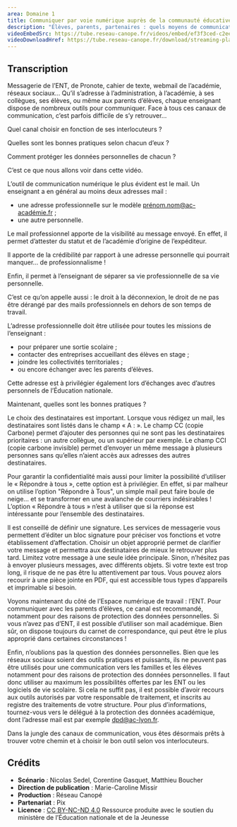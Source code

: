 ```yaml
---
area: Domaine 1
title: Communiquer par voie numérique auprès de la communauté éducative
description: "Élèves, parents, partenaires : quels moyens de communications privilégier en tant qu’enseignant ? Plus d’informations dans cette vidéo."
videoEmbedSrc: https://tube.reseau-canope.fr/videos/embed/ef3f3ced-c2ee-41c0-91c7-1b7ad83f0de5
videoDownloadHref: https://tube.reseau-canope.fr/download/streaming-playlists/hls/videos/ef3f3ced-c2ee-41c0-91c7-1b7ad83f0de5-1080-fragmented.mp4
---
```


## Transcription

Messagerie de l’ENT, de Pronote, cahier de texte, webmail de l’académie, réseaux sociaux… Qu’il s’adresse à l’administration, à l’académie, à ses collègues, ses élèves, ou même aux parents d’élèves, chaque enseignant dispose de nombreux outils pour communiquer. Face à tous ces canaux de communication, c’est parfois difficile de s’y retrouver…

Quel canal choisir en fonction de ses interlocuteurs ?

Quelles sont les bonnes pratiques selon chacun d’eux ?

Comment protéger les données personnelles de chacun ?

C’est ce que nous allons voir dans cette vidéo.

L’outil de communication numérique le plus évident est le mail. Un enseignant a en général au moins deux adresses mail :

- une adresse professionnelle sur le modèle prénom.nom@ac-académie.fr ;
- une autre personnelle.

Le mail professionnel apporte de la visibilité au message envoyé. En effet, il permet d’attester du statut et de l’académie d’origine de l’expéditeur.

Il apporte de la crédibilité par rapport à une adresse personnelle qui pourrait manquer… de professionnalisme !

Enfin, il permet à l’enseignant de séparer sa vie professionnelle de sa vie personnelle.

C’est ce qu’on appelle aussi : le droit à la déconnexion, le droit de ne pas être dérangé par des mails professionnels en dehors de son temps de travail.

L’adresse professionnelle doit être utilisée pour toutes les missions de l’enseignant :

- pour préparer une sortie scolaire ;
- contacter des entreprises accueillant des élèves en stage ;
- joindre les collectivités territoriales ;
- ou encore échanger avec les parents d’élèves.

Cette adresse est à privilégier également lors d’échanges avec d’autres personnels de l’Éducation nationale.

Maintenant, quelles sont les bonnes pratiques ?

Le choix des destinataires est important. Lorsque vous rédigez un mail, les destinataires sont listés dans le champ « A : ». Le champ CC (copie Carbone) permet d’ajouter des personnes qui ne sont pas les destinataires prioritaires : un autre collègue, ou un supérieur par exemple. Le champ CCI (copie carbone invisible) permet d’envoyer un même message à plusieurs personnes sans qu’elles n’aient accès aux adresses des autres destinataires.

Pour garantir la confidentialité mais aussi pour limiter la possibilité d’utiliser le « Répondre à tous », cette option est à privilégier. En effet, si par malheur on utilise l’option "Répondre à Tous", un simple mail peut faire boule de neige… et se transformer en une avalanche de courriers indésirables ! L’option « Répondre à tous » n’est à utiliser que si la réponse est intéressante pour l’ensemble des destinataires.

Il est conseillé de définir une signature. Les services de messagerie vous permettent d’éditer un bloc signature pour préciser vos fonctions et votre établissement d’affectation. Choisir un objet approprié permet de clarifier votre message et permettra aux destinataires de mieux le retrouver plus tard. Limitez votre message à une seule idée principale. Sinon, n’hésitez pas à envoyer plusieurs messages, avec différents objets. Si votre texte est trop long, il risque de ne pas être lu attentivement par tous. Vous pouvez alors recourir à une pièce jointe en PDF, qui est accessible tous types d’appareils et imprimable si besoin.

Voyons maintenant du côté de l’Espace numérique de travail : l’ENT. Pour communiquer avec les parents d’élèves, ce canal est recommandé, notamment pour des raisons de protection des données personnelles. Si vous n’avez pas d’ENT, il est possible d’utiliser son mail académique. Bien sûr, on dispose toujours du carnet de correspondance, qui peut être le plus approprié dans certaines circonstances !

Enfin, n’oublions pas la question des données personnelles. Bien que les réseaux sociaux soient des outils pratiques et puissants, ils ne peuvent pas être utilisés pour une communication vers les familles et les élèves notamment pour des raisons de protection des données personnelles. Il faut donc utiliser au maximum les possibilités offertes par les ENT ou les logiciels de vie scolaire. Si cela ne suffit pas, il est possible d’avoir recours aux outils autorisés par votre responsable de traitement, et inscrits au registre des traitements de votre structure. Pour plus d’informations, tournez-vous vers le délégué à la protection des données académique, dont l’adresse mail est par exemple dpd@ac-lyon.fr.

Dans la jungle des canaux de communication, vous êtes désormais prêts à trouver votre chemin et à choisir le bon outil selon vos interlocuteurs.

## Crédits

- **Scénario** : Nicolas Sedel, Corentine Gasquet, Matthieu Boucher
- **Direction de publication** : Marie-Caroline Missir
- **Production** : Réseau Canopé
- **Partenariat** : Pix
- **Licence** : [CC BY-NC-ND 4.0](https://creativecommons.org/licenses/by-nc-nd/4.0/deed.fr)
Ressource produite avec le soutien du ministère de l’Éducation nationale et de la Jeunesse
